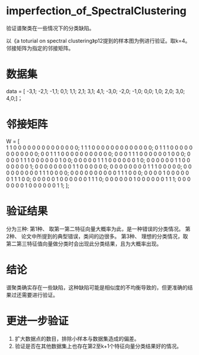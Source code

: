 # imperfection_of_SpectralClustering
验证谱聚类在一些情况下的分类缺陷。

以《a toturial on spectral clustering》p12提到的样本图为例进行验证。取k=4。邻接矩阵为指定的邻接矩阵。

# 数据集
data = [
    -3,1;
    -2,1;
    -1,1;
    0,1;
    1,1;
    2,1;
    3,1;
    4,1;
    -3,0;
    -2,0;
    -1,0;
    0,0;
    1,0;
    2,0;
    3,0;
    4,0;]；   
# 邻接矩阵
W = [     
     1     1     0     0     0     0     0     0     0     0     0     0     0     0     0     0;
     1     1     1     0     0     0     0     0     0     0     0     0     0     0     0     0;
     0     1     1     1     0     0     0     0     0     0     0     0     0     0     0     0;
     0     0     1     1     1     0     0     0     0     0     0     0     0     0     0     0;
     0     0     0     1     1     1     0     0     0     0     0     0     1     0     0     0;
     0     0     0     0     1     1     1     0     0     0     0     0     0     1     0     0;
     0     0     0     0     0     1     1     1     0     0     0     0     0     0     1     0;
     0     0     0     0     0     0     1     1     0     0     0     0     0     0     0     1;
     0     0     0     0     0     0     0     0     1     1     0     0     0     0     0     0;
     0     0     0     0     0     0     0     0     1     1     1     0     0     0     0     0;
     0     0     0     0     0     0     0     0     0     1     1     1     0     0     0     0;
     0     0     0     0     0     0     0     0     0     0     1     1     1     0     0     0;
     0     0     0     0     1     0     0     0     0     0     0     1     1     1     0     0;
     0     0     0     0     0     1     0     0     0     0     0     0     1     1     1     0;
     0     0     0     0     0     0     1     0     0     0     0     0     0     1     1     1;
     0     0     0     0     0     0     0     1     0     0     0     0     0     0     1     1;
    ];
# 验证结果
分为三种:
第1种、 取第一第二特征向量大概率为此，是一种错误的分类情况。
第2种、 论文中所提到的典型错误，类间的边很多。
第3种、 理想的分类情况，取第二第三特征值向量做分类时会出现此分类结果，且为大概率出现。
# 结论
谱聚类确实存在一些缺陷，这种缺陷可能是相似度的不均衡导致的，但更准确的结果过还需要进行验证。
# 更进一步验证
1. 扩大数据点的数目，排除小样本与数据集造成的偏差。
2. 验证是否在其他数据集上也存在第2至k+1个特征向量分类结果好的情况。
